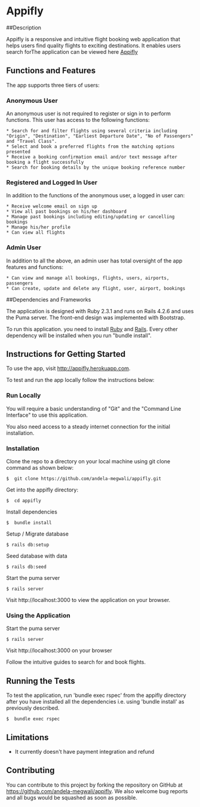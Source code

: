 # Appifly

##Description

Appifly is a responsive and intuitive flight booking web application that helps users find quality flights to exciting destinations.
It enables users search forThe application can be viewed here [Appifly](http://appifly.herokuapp.com)

## Functions and Features

The app supports three tiers of users:

### Anonymous User

  An anonymous user is not required to register or sign in to perform functions. This user has access to the following functions:

    * Search for and filter flights using several criteria including "Origin", "Destination", "Earliest Departure Date", "No of Passengers" and "Travel Class".
    * Select and book a preferred flights from the matching options presented
    * Receive a booking confirmation email and/or text message after booking a flight successfully
    * Search for booking details by the unique booking reference number

### Registered and Logged In User

  In addition to the functions of the anonymous user, a logged in user can:
    
    * Receive welcome email on sign up
    * View all past bookings on his/her dashboard
    * Manage past bookings including editing/updating or cancelling bookings
    * Manage his/her profile
    * Can view all flights

### Admin User

  In addition to all the above, an admin user has total oversight of the app features and functions:

    * Can view and manage all bookings, flights, users, airports, passengers
    * Can create, update and delete any flight, user, airport, bookings


##Dependencies and Frameworks

The application is designed with Ruby 2.3.1 and runs on Rails 4.2.6 and uses the Puma server.
The front-end design was implemented with Bootstrap.

To run this application. you need to install <a href="https://www.ruby-lang.org" target ="blank">Ruby</a> and <a href="http://rubyonrails.org/" target="blank">Rails</a>. Every other dependency will be installed when you run "bundle install".


## Instructions for Getting Started
  
  To use the app, visit http://appifly.herokuapp.com.

  To test and run the app locally follow the instructions below:


### Run Locally

You will require a basic understanding of "Git" and the "Command Line Interface" to use this application.

You also need access to a steady internet connection for the initial installation.

### Installation

 Clone the repo to a directory on your local machine using git clone command as shown below:

    $  git clone https://github.com/andela-megwali/appifly.git

 Get into the appifly directory:

    $  cd appifly
    
 Install dependencies

    $  bundle install

 Setup / Migrate database

    $ rails db:setup

 Seed database with data

    $ rails db:seed

 Start the puma server

    $ rails server

 Visit http://localhost:3000 to view the application on your browser.


### Using the Application

 Start the puma server

    $ rails server

 Visit http://localhost:3000 on your browser
 
 Follow the intuitive guides to search for and book flights.


## Running the Tests

To test the application, run 'bundle exec rspec' from the appifly directory after you have installed all the dependencies i.e. using 'bundle install' as previously described.

    $  bundle exec rspec


## Limitations

  * It currently doesn't have payment integration and refund

## Contributing

You can contribute to this project by forking the repository on GitHub at https://github.com/andela-megwali/appifly.
We also welcome bug reports and all bugs would be squashed as soon as possible.